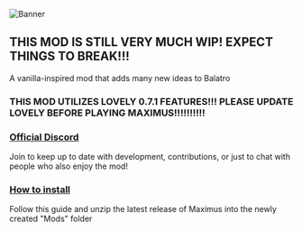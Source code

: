 ![Banner](https://github.com/user-attachments/assets/fa66aa30-60b8-44f9-9d41-5a452ca08b49)
## THIS MOD IS STILL VERY MUCH WIP! EXPECT THINGS TO BREAK!!!
A vanilla-inspired mod that adds many new ideas to Balatro

### THIS MOD UTILIZES LOVELY 0.7.1 FEATURES!!! PLEASE UPDATE LOVELY BEFORE PLAYING MAXIMUS!!!!!!!!!!

### [Official Discord](https://discord.gg/GvCCcryM48)
Join to keep up to date with development, contributions, or just to chat with people who also enjoy the mod!

### [How to install](https://github.com/Steamodded/smods/wiki)
Follow this guide and unzip the latest release of Maximus into the newly created "Mods" folder

